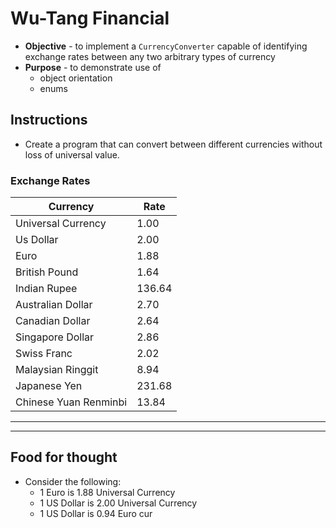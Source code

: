 # Wu-Tang Financial
* **Objective** - to implement a `CurrencyConverter` capable of identifying exchange rates between any two arbitrary types of currency
* **Purpose** - to demonstrate use of
    * object orientation
    * enums  

## Instructions
* Create a program that can convert between different currencies without loss of universal value.


### Exchange Rates

| Currency | Rate |
|----------|------|
| Universal Currency    | 1.00   |
| Us Dollar             | 2.00   |
| Euro                  | 1.88   |
| British Pound         | 1.64   |
| Indian Rupee          | 136.64 |
| Australian Dollar	    | 2.70   |
| Canadian Dollar       | 2.64   |
| Singapore Dollar      | 2.86   |
| Swiss Franc           | 2.02   |
| Malaysian Ringgit     | 8.94   |
| Japanese Yen          | 231.68 |
| Chinese Yuan Renminbi | 13.84  |


<hr><hr>

## Food for thought
* Consider the following:
    * 1 Euro is 1.88 Universal Currency
    * 1 US Dollar is 2.00 Universal Currency
    * 1 US Dollar is 0.94 Euro
cur